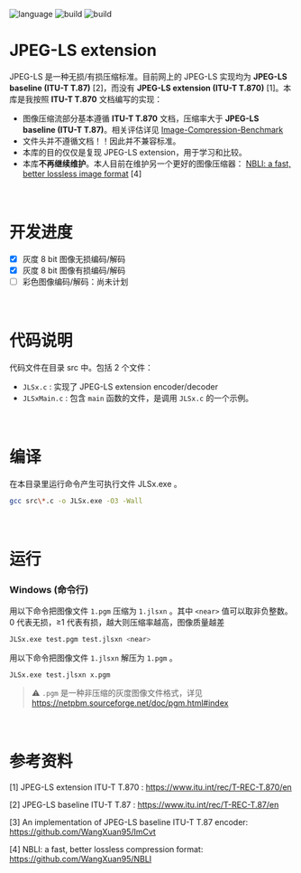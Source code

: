  ![language](https://img.shields.io/badge/language-C-green.svg) ![build](https://img.shields.io/badge/build-Windows-blue.svg) ![build](https://img.shields.io/badge/build-linux-FF1010.svg)

# JPEG-LS extension

JPEG-LS 是一种无损/有损压缩标准。目前网上的 JPEG-LS 实现均为 **JPEG-LS baseline (ITU-T T.87)** [2]，而没有 **JPEG-LS extension (ITU-T T.870)** [1]。本库是我按照 **ITU-T T.870** 文档编写的实现：

- 图像压缩流部分基本遵循 **ITU-T T.870** 文档，压缩率大于 **JPEG-LS baseline (ITU-T T.87)**。相关评估详见 [Image-Compression-Benchmark](https://github.com/WangXuan95/Image-Compression-Benchmark)
- 文件头并不遵循文档！！因此并不兼容标准。
- 本库的目的仅仅是复现 JPEG-LS extension，用于学习和比较。
- 本库**不再继续维护**。本人目前在维护另一个更好的图像压缩器： [NBLI: a fast, better lossless image format](https://github.com/WangXuan95/NBLI) [4]

　

# 开发进度

- [x] 灰度 8 bit 图像无损编码/解码
- [x] 灰度 8 bit 图像有损编码/解码
- [ ] 彩色图像编码/解码：尚未计划

　

# 代码说明

代码文件在目录 src 中。包括 2 个文件：

- `JLSx.c` : 实现了 JPEG-LS extension encoder/decoder
- `JLSxMain.c` : 包含 `main` 函数的文件，是调用 `JLSx.c` 的一个示例。

　

# 编译

在本目录里运行命令产生可执行文件 JLSx.exe 。

```bash
gcc src\*.c -o JLSx.exe -O3 -Wall
```

　

# 运行

### Windows (命令行)

用以下命令把图像文件 `1.pgm` 压缩为 `1.jlsxn`  。其中 `<near>` 值可以取非负整数。0 代表无损，≥1 代表有损，越大则压缩率越高，图像质量越差

```bash
JLSx.exe test.pgm test.jlsxn <near>
```

用以下命令把图像文件 `1.jlsxn`  解压为 `1.pgm` 。

```
JLSx.exe test.jlsxn x.pgm
```

> :warning: `.pgm` 是一种非压缩的灰度图像文件格式，详见 https://netpbm.sourceforge.net/doc/pgm.html#index

　

# 参考资料

[1] JPEG-LS extension ITU-T T.870 : https://www.itu.int/rec/T-REC-T.870/en 

[2] JPEG-LS baseline ITU-T T.87 : https://www.itu.int/rec/T-REC-T.87/en 

[3] An implementation of JPEG-LS baseline ITU-T T.87 encoder: https://github.com/WangXuan95/ImCvt

[4] NBLI: a fast, better lossless compression format: https://github.com/WangXuan95/NBLI
